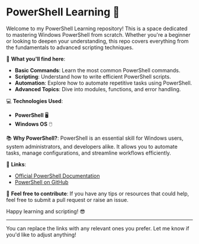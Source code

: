 # PowerShell Learning 🚀

Welcome to my PowerShell Learning repository! This is a space dedicated to mastering Windows PowerShell from scratch. Whether you're a beginner or looking to deepen your understanding, this repo covers everything from the fundamentals to advanced scripting techniques.

🔧 **What you'll find here**:
- **Basic Commands**: Learn the most common PowerShell commands.
- **Scripting**: Understand how to write efficient PowerShell scripts.
- **Automation**: Explore how to automate repetitive tasks using PowerShell.
- **Advanced Topics**: Dive into modules, functions, and error handling.

💻 **Technologies Used**:
- **PowerShell** 🖥️
- **Windows OS** 🖱️

📚 **Why PowerShell?**:
PowerShell is an essential skill for Windows users, system administrators, and developers alike. It allows you to automate tasks, manage configurations, and streamline workflows efficiently.

🔗 **Links**:
- [Official PowerShell Documentation](https://docs.microsoft.com/en-us/powershell/)
- [PowerShell on GitHub](https://github.com/PowerShell/PowerShell)

💬 **Feel free to contribute**:
If you have any tips or resources that could help, feel free to submit a pull request or raise an issue.

Happy learning and scripting! 😎

---

You can replace the links with any relevant ones you prefer. Let me know if you'd like to adjust anything!
